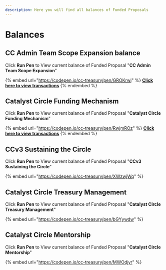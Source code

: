 ```yaml
---
description: Here you will find all balances of Funded Proposals
---
```


# Balances

## CC Admin Team Scope Expansion balance

Click **Run Pen** to View current balance of Funded Proposal "**CC Admin Team Scope Expansion**"

{% embed url="https://codepen.io/cc-treasury/pen/GROKrwj" %}
[**Click here to view transactions**](transactions/fund-6/power-up-the-catalyst-circle.md)
{% endembed %}

## Catalyst Circle Funding Mechanism

Click **Run Pen** to View current balance of Funded Proposal "**Catalyst Circle Funding Mechanism**"

{% embed url="https://codepen.io/cc-treasury/pen/RwjmROz" %}
****[**Click here to view transactions**](transactions/fund-7/catalyst-circle-funding-mechanism.md)****
{% endembed %}

## CCv3 Sustaining the Circle

Click **Run Pen** to View current balance of Funded Proposal "**CCv3 Sustaining the Circle**"

{% embed url="https://codepen.io/cc-treasury/pen/XWzwjWq" %}

## Catalyst Circle Treasury Management

Click **Run Pen** to View current balance of Funded Proposal "**Catalyst Circle Treasury Management**"

{% embed url="https://codepen.io/cc-treasury/pen/bGYywdw" %}

## Catalyst Circle Mentorship

Click **Run Pen** to View current balance of Funded Proposal "**Catalyst Circle Mentorship**"

{% embed url="https://codepen.io/cc-treasury/pen/MWOdjyr" %}
